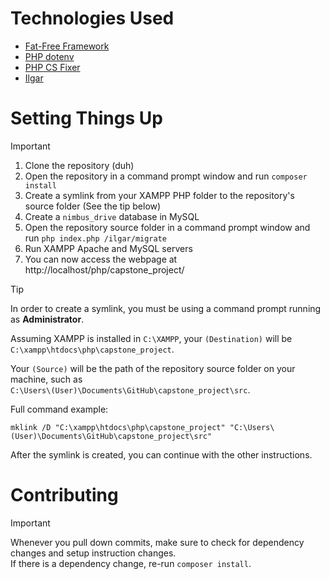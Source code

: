 # Technologies Used
- [Fat-Free Framework](https://fatfreeframework.com/3.9/home)
- [PHP dotenv](https://github.com/vlucas/phpdotenv)
- [PHP CS Fixer](https://github.com/PHP-CS-Fixer/PHP-CS-Fixer)
- [Ilgar](https://github.com/chez14/f3-ilgar)

# Setting Things Up
> [!IMPORTANT]
> 1. Clone the repository (duh)
> 2. Open the repository in a command prompt window and run `composer install`
> 3. Create a symlink from your XAMPP PHP folder to the repository's source folder (See the tip below)
> 4. Create a `nimbus_drive` database in MySQL
> 5. Open the repository source folder in a command prompt window and run `php index.php /ilgar/migrate`
> 6. Run XAMPP Apache and MySQL servers
> 7. You can now access the webpage at http://localhost/php/capstone_project/

> [!TIP]
> In order to create a symlink, you must be using a command prompt running as **Administrator**.
>
> Assuming XAMPP is installed in `C:\XAMPP`, your `(Destination)` will be \
> `C:\xampp\htdocs\php\capstone_project`.
>
> Your `(Source)` will be the path of the repository source folder on your machine, such as \
> `C:\Users\(User)\Documents\GitHub\capstone_project\src`.
>
> Full command example:
> ```
> mklink /D "C:\xampp\htdocs\php\capstone_project" "C:\Users\(User)\Documents\GitHub\capstone_project\src"
> ```
> After the symlink is created, you can continue with the other instructions.

# Contributing
> [!IMPORTANT]
> Whenever you pull down commits, make sure to check for dependency changes and setup instruction changes. \
> If there is a dependency change, re-run `composer install`.
